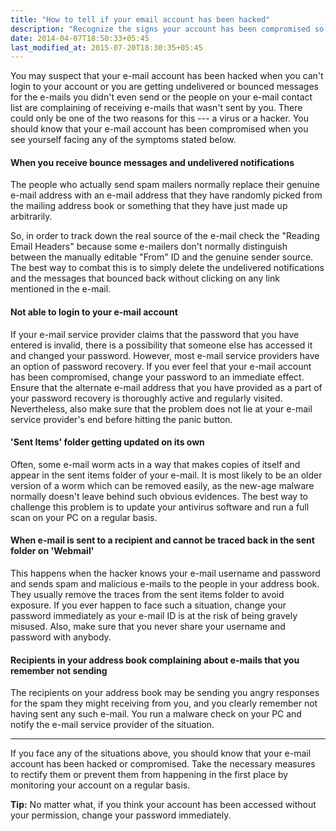 ```yaml
---
title: "How to tell if your email account has been hacked"
description: "Recognize the signs your account has been compromised so you can take control of your account back."
date: 2014-04-07T18:50:33+05:45
last_modified_at: 2015-07-20T18:30:35+05:45
---
```


You may suspect that your e-mail account has been hacked when you can't login to your account or you are getting undelivered or bounced messages for the e-mails you didn't even send or the people on your e-mail contact list are complaining of receiving e-mails that wasn't sent by you. There could only be one of the two reasons for this --- a virus or a hacker. You should know that your e-mail account has been compromised when you see yourself facing any of the symptoms stated below.

#### When you receive bounce messages and undelivered notifications

The people who actually send spam mailers normally replace their genuine e-mail address with an e-mail address that they have randomly picked from the mailing address book or something that they have just made up arbitrarily.

So, in order to track down the real source of the e-mail check the "Reading Email Headers" because some e-mailers don't normally distinguish between the manually editable "From" ID and the genuine sender source. The best way to combat this is to simply delete the undelivered notifications and the messages that bounced back without clicking on any link mentioned in the e-mail.

#### Not able to login to your e-mail account

If your e-mail service provider claims that the password that you have entered is invalid, there is a possibility that someone else has accessed it and changed your password. However, most e-mail service providers have an option of password recovery. If you ever feel that your e-mail account has been compromised, change your password to an immediate effect. Ensure that the alternate e-mail address that you have provided as a part of your password recovery is thoroughly active and regularly visited. Nevertheless, also make sure that the problem does not lie at your e-mail service provider's end before hitting the panic button.

#### 'Sent Items' folder getting updated on its own

Often, some e-mail worm acts in a way that makes copies of itself and appear in the sent items folder of your e-mail. It is most likely to be an older version of a worm which can be removed easily, as the new-age malware normally doesn't leave behind such obvious evidences. The best way to challenge this problem is to update your antivirus software and run a full scan on your PC on a regular basis.

#### When e-mail is sent to a recipient and cannot be traced back in the sent folder on 'Webmail'

This happens when the hacker knows your e-mail username and password and sends spam and malicious e-mails to the people in your address book. They usually remove the traces from the sent items folder to avoid exposure. If you ever happen to face such a situation, change your password immediately as your e-mail ID is at the risk of being gravely misused. Also, make sure that you never share your username and password with anybody.

#### Recipients in your address book complaining about e-mails that you remember not sending

The recipients on your address book may be sending you angry responses for the spam they might receiving from you, and you clearly remember not having sent any such e-mail. You run a malware check on your PC and notify the e-mail service provider of the situation.

---

If you face any of the situations above, you should know that your e-mail account has been hacked or compromised. Take the necessary measures to rectify them or prevent them from happening in the first place by monitoring your account on a regular basis.

**Tip:** No matter what, if you think your account has been accessed without your permission, change your password immediately.
